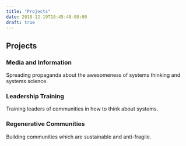 ```yaml
---
title: "Projects"
date: 2018-12-19T18:45:48-08:00
draft: true
---
```


## Projects

### Media and Information

Spreading propaganda about the awesomeness of systems thinking and systems science.

### Leadership Training

Training leaders of communities in how to think about systems.

### Regenerative Communities

Building communities which are sustainable and anti-fragile.

